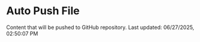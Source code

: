 # Auto Push File

Content that will be pushed to GitHub repository.
Last updated: 06/27/2025, 02:50:07 PM